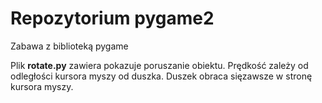 # Repozytorium pygame2
Zabawa z biblioteką pygame

Plik **rotate.py** zawiera pokazuje poruszanie obiektu. Prędkość zależy od odległości kursora myszy od duszka. Duszek obraca sięzawsze w stronę kursora myszy.

